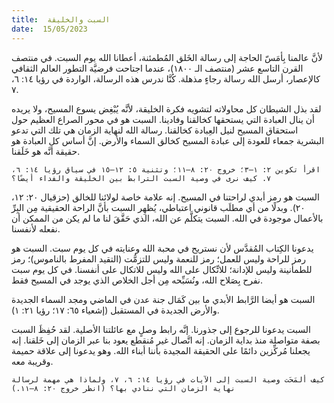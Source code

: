 ```yaml
---
title:  السبت والخليقة
date:  15/05/2023
---
```


لأنَّ عالمنا بِأمَسّ الحاجة إلى رسالة الخَلق المُطمئنة، أعطانا الله يوم السبت. في منتصف القرن التاسع عشر (منتصف الـ ١٨٠٠)، عندما اجتاحت فرضيَّة التطور العالم الثقافي كالإعصار، أرسل الله رسالة رجاءٍ مذهلة. كُنَّا ندرس هذه الرسالة، الواردة في رؤيا ١٤: ٦، ٧.

لقد بذل الشيطان كل محاولاته لتشويه فكرة الخليقة، لأنَّه يُبْغِض يسوع المسيح، ولا يريده أن ينال العبادة التي يستحقها كخالقنا وفادينا. السبت هو في محور الصراع العظيم حول استحقاق المسيح لنيل العِبادة كخالقنا. رسالة الله لنهاية الزمان هي تلك التي تدعو البشرية جمعاء للعودة إلى عبادة المسيح كخالق السماء والأرض. إنَّ أساس كل العبادة هو حقيقة أنَّه هو خَلَقنا.

`اقرأ تكوين ٢: ١–٣؛ خروج ٢٠: ٨–١١؛ وتثنية ٥: ١٢–١٥ في سياق رؤيا ١٤: ٦، ٧. كيف نرى في وصية السبت الترابط بين الخليقة والفداء أيضًا؟`

السبت هو رمز أبدي لراحتنا في المسيح. إنه علامة خاصة لولائنا للخالق (حزقيال ٢٠: ١٢، ٢٠). وبدلًا من أي مطلَب قانوني اعتباطي، يُظهِر السبت بأنَّ الراحة الحقيقية مِن البِرِّ بالأعمال موجودة في الله. السبت يتكلَّم عن الله، الذي حَقَّقَ لنا ما لم يكن من الممكن أن نفعله لأنفسنا.

يدعونا الكِتاب المُقدَّس لأن نستريح في محبة الله وعنايته في كل يوم سبت. السبت هو رمز للراحة وليس للعمل؛ رمز للنعمة وليس للتزمُّت (التقيد المفرط بالناموس)؛ رمز للطمأنينة وليس للإدانة؛ للاتِّكال على الله وليس للاتكال على أنفسنا. في كل يوم سبت نفرح بِصَلاح الله، ونُسَبِّحه مِن أجل الخلاص الذي يوجد في المسيح فقط.

السبت هو أيضا الرَّابط الأبدي ما بين كَمَال جنة عدن في الماضي ومجد السماء الجديدة والأرض الجديدة في المستقبل (إشعياء ٦٥: ١٧؛ رؤيا ٢١: ١).

السبت يدعونا للرجوع إلى جذورنا. إنَّه رابط وصلٍ مع عائلتنا الأصلية. لقد حُفِظَ السبت بصفة متواصلة منذ بداية الزمان. إنه اتَّصال غير مُنقطع يعود بنا عبر الزمان إلى خَلقنا. إنه يجعلنا مُركِّزين دائمًا على الحقيقة المجيدة بأننا أبناء الله. وهو يدعونا إلى علاقة حميمة وقريبة معه.

`كيف ألمَحَت وصية السبت إلى الآيات في رؤيا ١٤: ٦، ٧، ولماذا هي مهمة لرسالة نهاية الزمان التي ننادي بها؟ (انظر خروج ٢٠: ٨–١١.)`